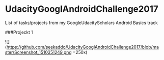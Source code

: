 # UdacityGooglAndroidChallenge2017
List of tasks/projects from my GoogleUdacityScholars Android Basics track

###Projeckt 1

![](https://github.com/seekaddo/UdacityGooglAndroidChallenge2017/blob/master/Screenshot_1510351249.png =250x)
